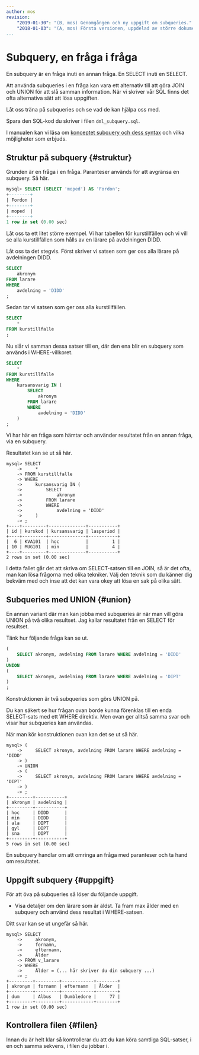 ```yaml
---
author: mos
revision:
    "2019-01-30": "(B, mos) Genomgången och ny uppgift om subqueries."
    "2018-01-03": "(A, mos) Första versionen, uppdelad av större dokument."
...
```

Subquery, en fråga i fråga
==================================

En subquery är en fråga inuti en annan fråga. En SELECT inuti en SELECT.

Att använda subqueries i en fråga kan vara ett alternativ till att göra JOIN och UNION för att slå samman information. När vi skriver vår SQL finns det ofta alternativa sätt att lösa uppgiften.

Låt oss träna på subqueries och se vad de kan hjälpa oss med.

Spara den SQL-kod du skriver i filen `dml_subquery.sql`.

I manualen kan vi läsa om [konceptet subquery och dess syntax](https://dev.mysql.com/doc/refman/8.0/en/subqueries.html) och vilka möjligheter som erbjuds.



Struktur på subquery {#struktur}
----------------------------------

Grunden är en fråga i en fråga. Paranteser används för att avgränsa en subquery. Så här.

```sql
mysql> SELECT (SELECT 'moped') AS 'Fordon';
+--------+
| Fordon |
+--------+
| moped  |
+--------+
1 row in set (0.00 sec)
```

Låt oss ta ett litet större exempel. Vi har tabellen för kurstillfällen och vi vill se alla kurstillfällen som hålls av en lärare på avdelningen DIDD.

Låt oss ta det stegvis. Först skriver vi satsen som ger oss alla lärare på avdelningen DIDD.

```sql
SELECT
    akronym 
FROM larare
WHERE
    avdelning = 'DIDD'
;
```

Sedan tar vi satsen som ger oss alla kurstillfällen.

```sql
SELECT
    *
FROM kurstillfalle
;
```

Nu slår vi samman dessa satser till en, där den ena blir en subquery som används i WHERE-villkoret.

```sql
SELECT
    *
FROM kurstillfalle
WHERE
    kursansvarig IN (
        SELECT
            akronym 
        FROM larare
        WHERE
            avdelning = 'DIDD'
    )
;
```

Vi har här en fråga som hämtar och använder resultatet från en annan fråga, via en subquery.

Resultatet kan se ut så här.

```text
mysql> SELECT
    ->     *
    -> FROM kurstillfalle
    -> WHERE
    ->     kursansvarig IN (
    ->         SELECT
    ->             akronym 
    ->         FROM larare
    ->         WHERE
    ->             avdelning = 'DIDD'
    ->     )
    -> ;
+----+---------+--------------+-----------+
| id | kurskod | kursansvarig | lasperiod |
+----+---------+--------------+-----------+
|  6 | KVA101  | hoc          |         1 |
| 10 | MUG101  | min          |         4 |
+----+---------+--------------+-----------+
2 rows in set (0.00 sec)
```

I detta fallet går det att skriva om SELECT-satsen till en JOIN, så är det ofta, man kan lösa frågorna med olika tekniker. Välj den teknik som du känner dig bekväm med och inse att det kan vara okey att lösa en sak på olika sätt.



Subqueries med UNION {#union}
----------------------------------

En annan variant där man kan jobba med subqueries är när man vill göra UNION på två olika resultset. Jag kallar resultatet från en SELECT för resultset.

Tänk hur följande fråga kan se ut.

```sql
(
    SELECT akronym, avdelning FROM larare WHERE avdelning = 'DIDD'
)
UNION
(
    SELECT akronym, avdelning FROM larare WHERE avdelning = 'DIPT'
)
;
```

Konstruktionen är två subqueries som görs UNION på.

Du kan säkert se hur frågan ovan borde kunna förenklas till en enda SELECT-sats med ett WHERE direktiv. Men ovan ger alltså samma svar och visar hur subqueries kan användas.

När man kör konstruktionen ovan kan det se ut så här.

```text
mysql> (
    ->     SELECT akronym, avdelning FROM larare WHERE avdelning = 'DIDD'
    -> )
    -> UNION
    -> (
    ->     SELECT akronym, avdelning FROM larare WHERE avdelning = 'DIPT'
    -> )
    -> ;
+---------+-----------+
| akronym | avdelning |
+---------+-----------+
| hoc     | DIDD      |
| min     | DIDD      |
| ala     | DIPT      |
| gyl     | DIPT      |
| sna     | DIPT      |
+---------+-----------+
5 rows in set (0.00 sec)
```

En subquery handlar om att omringa an fråga med paranteser och ta hand om resultatet.



Uppgift subquery {#uppgift}
----------------------------------

För att öva på subqueries så löser du följande uppgift.

* Visa detaljer om den lärare som är äldst. Ta fram max ålder med en subquery och använd dess resultat i WHERE-satsen.

Ditt svar kan se ut ungefär så här.

```text
mysql> SELECT
    ->     akronym,
    ->     fornamn,
    ->     efternamn,
    ->     Ålder
    -> FROM v_larare
    -> WHERE
    ->     Ålder = (... här skriver du din subquery ...)
    -> ;
+---------+---------+------------+--------+
| akronym | fornamn | efternamn  | Ålder  |
+---------+---------+------------+--------+
| dum     | Albus   | Dumbledore |     77 |
+---------+---------+------------+--------+
1 row in set (0.00 sec)
```



Kontrollera filen {#filen}
----------------------------------

Innan du är helt klar så kontrollerar du att du kan köra samtliga SQL-satser, i en och samma sekvens, i filen du jobbar i.
